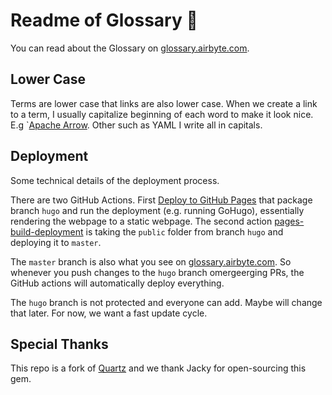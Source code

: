 # Readme of Glossary 🧠
You can read about the Glossary on [glossary.airbyte.com](https://glossary.airbyte.com/).


## Lower Case
Terms are lower case that links are also lower case. When we create a link to a term, I usually capitalize beginning of each word to make it look nice. E.g `[Apache Arrow](term/apache%20arrow.md). Other such as YAML I write all in capitals.


## Deployment
Some technical details of the deployment process.

There are two GitHub Actions. First [Deploy to GitHub Pages](https://github.com/airbyteglossary/airbyteglossary.github.io/actions/workflows/deploy.yaml) that package branch `hugo` and run the deployment (e.g. running GoHugo), essentially rendering the webpage to a static webpage. The second action [pages-build-deployment](https://github.com/airbyteglossary/airbyteglossary.github.io/actions/workflows/pages/pages-build-deployment) is taking the `public` folder from branch `hugo` and deploying it to `master`.

The `master` branch is also what you see on [glossary.airbyte.com](https://glossary.airbyte.com). So whenever you push changes to the `hugo` branch omergeerging PRs, the GitHub actions will automatically deploy everything.

The `hugo` branch is not protected and everyone can add. Maybe will change that later. For now, we want a fast update cycle.

## Special Thanks
This repo is a fork of [Quartz](https://github.com/jackyzha0/quartz) and we thank Jacky for open-sourcing this gem.
